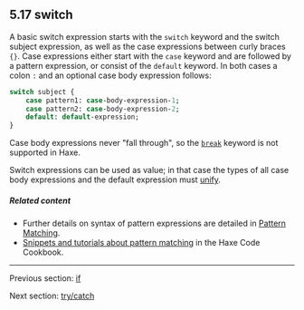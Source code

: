 ## 5.17 switch

A basic switch expression starts with the `switch` keyword and the switch subject expression, as well as the case expressions between curly braces `{}`. Case expressions either start with the `case` keyword and are followed by a pattern expression, or consist of the `default` keyword. In both cases a colon `:` and an optional case body expression follows:

```haxe
switch subject {
	case pattern1: case-body-expression-1;
	case pattern2: case-body-expression-2;
	default: default-expression;
}
```

Case body expressions never "fall through", so the [`break`](expression-break.md) keyword is not supported in Haxe.

Switch expressions can be used as value; in that case the types of all case body expressions and the default expression must [unify](type-system-unification.md).

##### Related content

* Further details on syntax of pattern expressions are detailed in [Pattern Matching](lf-pattern-matching.md).
* [Snippets and tutorials about pattern matching](http://code.haxe.org/tag/pattern-matching.html) in the Haxe Code Cookbook.

---

Previous section: [if](expression-if.md)

Next section: [try/catch](expression-try-catch.md)